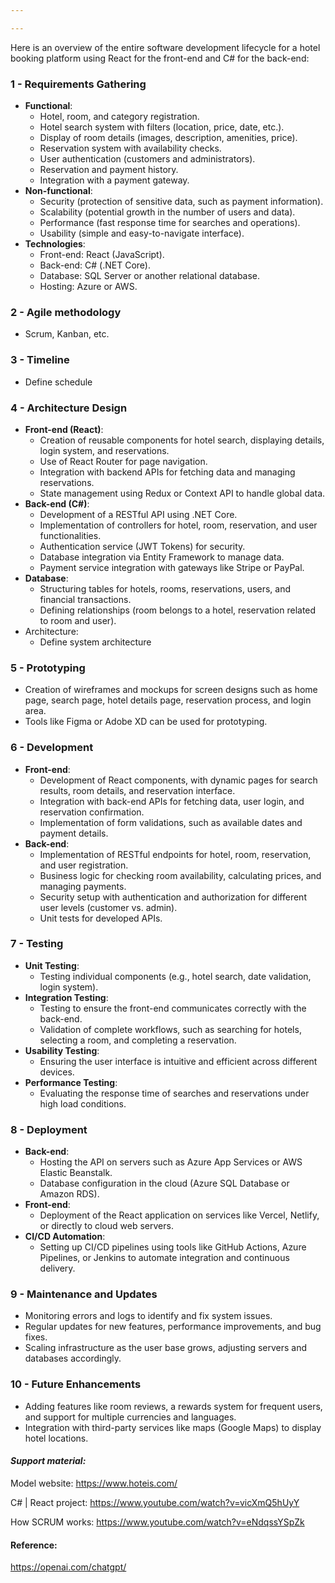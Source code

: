 ```yaml
---

---
```


Here is an overview of the entire software development lifecycle for a hotel booking platform using React for the front-end and C# for the back-end:
### 1 - **Requirements Gathering**

- **Functional**:
    - Hotel, room, and category registration.
    - Hotel search system with filters (location, price, date, etc.).
    - Display of room details (images, description, amenities, price).
    - Reservation system with availability checks.
    - User authentication (customers and administrators).
    - Reservation and payment history.
    - Integration with a payment gateway.
- **Non-functional**:
    - Security (protection of sensitive data, such as payment information).
    - Scalability (potential growth in the number of users and data).
    - Performance (fast response time for searches and operations).
    - Usability (simple and easy-to-navigate interface).
- **Technologies**:
    - Front-end: React (JavaScript).
    - Back-end: C# (.NET Core).
    - Database: SQL Server or another relational database.
    - Hosting: Azure or AWS.
### 2 - **Agile methodology**

- Scrum, Kanban, etc.

### 3 - **Timeline**

- Define schedule

### 4 - **Architecture Design**

- **Front-end (React)**:
    - Creation of reusable components for hotel search, displaying details, login system, and reservations.
    - Use of React Router for page navigation.
    - Integration with backend APIs for fetching data and managing reservations.
    - State management using Redux or Context API to handle global data.
- **Back-end (C#)**:
    - Development of a RESTful API using .NET Core.
    - Implementation of controllers for hotel, room, reservation, and user functionalities.
    - Authentication service (JWT Tokens) for security.
    - Database integration via Entity Framework to manage data.
    - Payment service integration with gateways like Stripe or PayPal.
- **Database**:
    - Structuring tables for hotels, rooms, reservations, users, and financial transactions.
    - Defining relationships (room belongs to a hotel, reservation related to room and user).
- Architecture:
	- Define system architecture

### 5 - **Prototyping**

- Creation of wireframes and mockups for screen designs such as home page, search page, hotel details page, reservation process, and login area.
- Tools like Figma or Adobe XD can be used for prototyping.

### 6 - **Development**

- **Front-end**:
    - Development of React components, with dynamic pages for search results, room details, and reservation interface.
    - Integration with back-end APIs for fetching data, user login, and reservation confirmation.
    - Implementation of form validations, such as available dates and payment details.
- **Back-end**:
    - Implementation of RESTful endpoints for hotel, room, reservation, and user registration.
    - Business logic for checking room availability, calculating prices, and managing payments.
    - Security setup with authentication and authorization for different user levels (customer vs. admin).
    - Unit tests for developed APIs.

### 7 - **Testing**

- **Unit Testing**:
    - Testing individual components (e.g., hotel search, date validation, login system).
- **Integration Testing**:
    - Testing to ensure the front-end communicates correctly with the back-end.
    - Validation of complete workflows, such as searching for hotels, selecting a room, and completing a reservation.
- **Usability Testing**:
    - Ensuring the user interface is intuitive and efficient across different devices.
- **Performance Testing**:
    - Evaluating the response time of searches and reservations under high load conditions.

### 8 - **Deployment**

- **Back-end**:
    - Hosting the API on servers such as Azure App Services or AWS Elastic Beanstalk.
    - Database configuration in the cloud (Azure SQL Database or Amazon RDS).
- **Front-end**:
    - Deployment of the React application on services like Vercel, Netlify, or directly to cloud web servers.
- **CI/CD Automation**:
    - Setting up CI/CD pipelines using tools like GitHub Actions, Azure Pipelines, or Jenkins to automate integration and continuous delivery.

### 9 - **Maintenance and Updates**

- Monitoring errors and logs to identify and fix system issues.
- Regular updates for new features, performance improvements, and bug fixes.
- Scaling infrastructure as the user base grows, adjusting servers and databases accordingly.

### 10 - **Future Enhancements**

- Adding features like room reviews, a rewards system for frequent users, and support for multiple currencies and languages.
- Integration with third-party services like maps (Google Maps) to display hotel locations.


#### *Support material:*

Model website:
https://www.hoteis.com/

C# | React project:
https://www.youtube.com/watch?v=vicXmQ5hUyY

How SCRUM works:
https://www.youtube.com/watch?v=eNdqssYSpZk

#### Reference:
https://openai.com/chatgpt/

